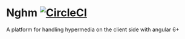 # Nghm [![CircleCI](https://circleci.com/gh/nghm/platform/tree/master.svg?style=shield)](https://circleci.com/gh/nghm/platform/tree/master)

A platform for handling hypermedia on the client side with angular 6+

